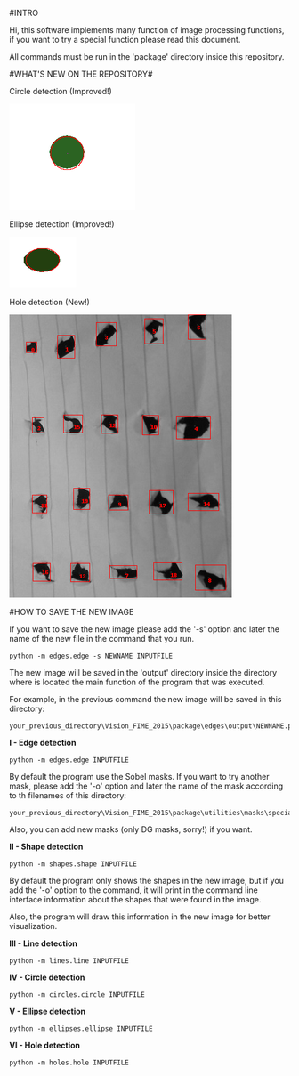 #INTRO

Hi, this software implements many function of image processing functions, if you want to try a special function please read this document.

All commands must be run in the 'package' directory inside this repository.

#WHAT'S NEW ON THE REPOSITORY#

Circle detection (Improved!)  
  
![Circle](https://github.com/KevinMichelle/Vision_FIME_2015/blob/master/package/circles/output/sample1.png)
  
Ellipse detection (Improved!)  
  
![Ellipse](https://github.com/KevinMichelle/Vision_FIME_2015/blob/master/package/ellipses/output/sample1.png)
  
Hole detection (New!)  
  
![Hole](https://github.com/KevinMichelle/Vision_FIME_2015/blob/master/package/holes/output/sample1.png)
	
#HOW TO SAVE THE NEW IMAGE

If you want to save the new image please add the '-s' option and later the name of the new file in the command that you run.

	python -m edges.edge -s NEWNAME INPUTFILE
	
The new image will be saved in the 'output' directory inside the directory where is located the main function of the program that was executed.

For example, in the previous command the new image will be saved in this directory:

	your_previous_directory\Vision_FIME_2015\package\edges\output\NEWNAME.png

**I - Edge detection**

	python -m edges.edge INPUTFILE
	
By default the program use the Sobel masks. If you want to try another mask, please add the '-o' option and later the name of the mask according to th filenames of this directory: 
	
	your_previous_directory\Vision_FIME_2015\package\utilities\masks\special\
	
Also, you can add new masks (only DG masks, sorry!) if you want.

**II - Shape detection**

	python -m shapes.shape INPUTFILE

By default the program only shows the shapes in the new image, but if you add the '-o' option to the command, it will print in the command line interface information about the shapes that were found in the image. 
	
Also, the program will draw this information in the new image for better visualization.

**III - Line detection**

	python -m lines.line INPUTFILE

**IV - Circle detection**

	python -m circles.circle INPUTFILE
	
**V - Ellipse detection**

	python -m ellipses.ellipse INPUTFILE
	
**VI - Hole detection**

	python -m holes.hole INPUTFILE